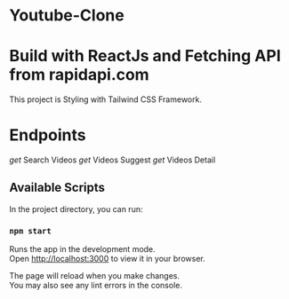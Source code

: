 # Youtube-Clone
# Build with ReactJs and Fetching API from rapidapi.com

This project is Styling with Tailwind CSS Framework.

# Endpoints
_get_ Search Videos
_get_ Videos Suggest
_get_ Videos Detail

## Available Scripts

In the project directory, you can run:

### `npm start`

Runs the app in the development mode.\
Open [http://localhost:3000](http://localhost:3000) to view it in your browser.

The page will reload when you make changes.\
You may also see any lint errors in the console.
